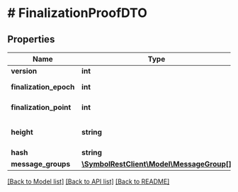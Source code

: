 # # FinalizationProofDTO

## Properties

Name | Type | Description | Notes
------------ | ------------- | ------------- | -------------
**version** | **int** |  |
**finalization_epoch** | **int** | Finalization Epoch |
**finalization_point** | **int** | Finalization point |
**height** | **string** | Height of the blockchain. |
**hash** | **string** |  |
**message_groups** | [**\SymbolRestClient\Model\MessageGroup[]**](MessageGroup.md) |  |

[[Back to Model list]](../../README.md#models) [[Back to API list]](../../README.md#endpoints) [[Back to README]](../../README.md)
